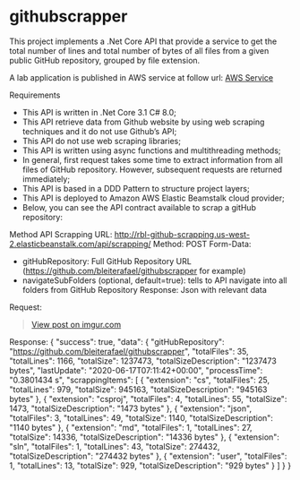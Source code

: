# githubscrapper

This project implements a .Net Core API that provide a service to get the total number of lines and total number of bytes of all files from a given public GitHub repository, grouped by file extension.

A lab application is published in AWS service at follow url: <a target="_blank" href="http://rbl-github-scrapping.us-west-2.elasticbeanstalk.com/">AWS Service</a>


Requirements

- This API is written in .Net Core 3.1 C# 8.0;
- This API retrieve data from Github website by using web scraping techniques and it do not use Github’s API;
- This API do not use web scraping libraries;
- This API is written using async functions and multithreading methods;
- In general, first request takes some time to extract information from all files of GitHub repository. However, subsequent requests are returned immediately;
- This API is based in a DDD Pattern to structure project layers;
- This API is deployed to Amazon AWS Elastic Beamstalk cloud provider;
- Below, you can see the API contract available to scrap a gitHub repository:

Method API Scrapping 
URL: http://rbl-github-scrapping.us-west-2.elasticbeanstalk.com/api/scrapping/
Method: POST
Form-Data: 
 - gitHubRepository: Full GitHub Repository URL (https://github.com/bleiterafael/githubscrapper for example)
 - navigateSubFolders (optional, default=true): tells to API navigate into all folders from GitHub Repository
Response: Json with relevant data

Request:
<blockquote class="imgur-embed-pub" lang="en" data-id="jLd0fVs"><a href="//imgur.com/jLd0fVs">View post on imgur.com</a></blockquote><script async src="//s.imgur.com/min/embed.js" charset="utf-8"></script>

Response:
{
    "success": true,
    "data": {
        "gitHubRepository": "https://github.com/bleiterafael/githubscrapper",
        "totalFiles": 35,
        "totalLines": 1166,
        "totalSize": 1237473,
        "totalSizeDescription": "1237473 bytes",
        "lastUpdate": "2020-06-17T07:11:42+00:00",
        "processTime": "0.3801434 s",
        "scrappingItems": [
            {
                "extension": "cs",
                "totalFiles": 25,
                "totalLines": 979,
                "totalSize": 945163,
                "totalSizeDescription": "945163 bytes"
            },
            {
                "extension": "csproj",
                "totalFiles": 4,
                "totalLines": 55,
                "totalSize": 1473,
                "totalSizeDescription": "1473 bytes"
            },
            {
                "extension": "json",
                "totalFiles": 3,
                "totalLines": 49,
                "totalSize": 1140,
                "totalSizeDescription": "1140 bytes"
            },
            {
                "extension": "md",
                "totalFiles": 1,
                "totalLines": 27,
                "totalSize": 14336,
                "totalSizeDescription": "14336 bytes"
            },
            {
                "extension": "sln",
                "totalFiles": 1,
                "totalLines": 43,
                "totalSize": 274432,
                "totalSizeDescription": "274432 bytes"
            },
            {
                "extension": "user",
                "totalFiles": 1,
                "totalLines": 13,
                "totalSize": 929,
                "totalSizeDescription": "929 bytes"
            }
        ]
    }
}


